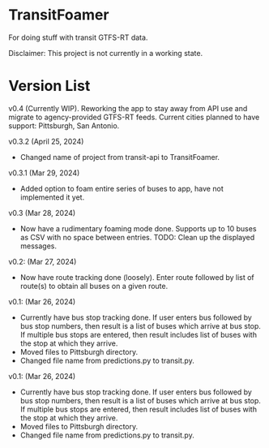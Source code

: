 # TransitFoamer
For doing stuff with transit GTFS-RT data. 

Disclaimer: This project is not currently in a working state. 

# Version List

v0.4 (Currently WIP).
Reworking the app to stay away from API use and migrate to agency-provided GTFS-RT 
feeds. Current cities planned to have support: Pittsburgh, San Antonio.

v0.3.2 (April 25, 2024)
- Changed name of project from transit-api to TransitFoamer.

v0.3.1 (Mar 29, 2024)
- Added option to foam entire series of buses to app, have not implemented it yet. 

v0.3 (Mar 28, 2024)
- Now have a rudimentary foaming mode done. Supports up to 10 buses as CSV with no
space between entries. TODO: Clean up the displayed messages.

v0.2: (Mar 27, 2024)
- Now have route tracking done (loosely). Enter route followed by list of route(s)
to obtain all buses on a given route. 

v0.1: (Mar 26, 2024)
- Currently have bus stop tracking done. If user enters bus followed by bus stop
numbers, then result is a list of buses which arrive at bus stop. If multiple bus
stops are entered, then result includes list of buses with the stop at which they
arrive.
- Moved files to Pittsburgh directory.
- Changed file name from predictions.py to transit.py.

v0.1: (Mar 26, 2024)
- Currently have bus stop tracking done. If user enters bus followed by bus stop
numbers, then result is a list of buses which arrive at bus stop. If multiple bus
stops are entered, then result includes list of buses with the stop at which they
arrive.
- Moved files to Pittsburgh directory.
- Changed file name from predictions.py to transit.py.